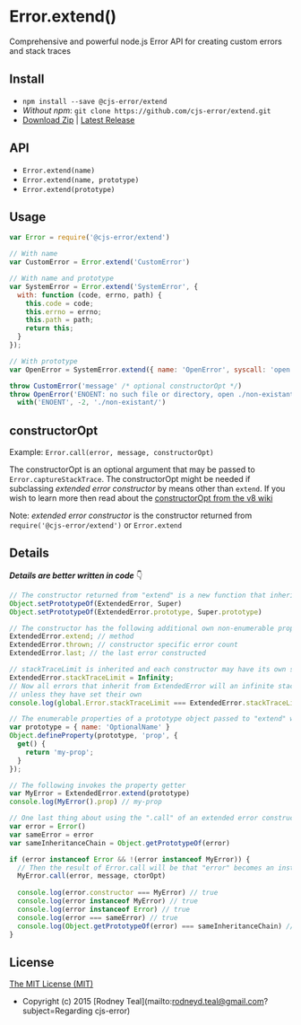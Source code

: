# Error.extend()
Comprehensive and powerful node.js Error API for creating custom errors and stack traces

## Install
* `npm install --save @cjs-error/extend`
* _Without npm_: `git clone https://github.com/cjs-error/extend.git`
* [Download Zip](https://github.com/cjs-error/extend/zipball/master) | [Latest Release](https://github.com/cjs-error/extend/releases/latest)

## API
* `Error.extend(name)`
* `Error.extend(name, prototype)`
* `Error.extend(prototype)`

## Usage
```js
var Error = require('@cjs-error/extend')

// With name
var CustomError = Error.extend('CustomError')

// With name and prototype
var SystemError = Error.extend('SystemError', {
  with: function (code, errno, path) {
    this.code = code;
    this.errno = errno;
    this.path = path;
    return this;
  }
});

// With prototype
var OpenError = SystemError.extend({ name: 'OpenError', syscall: 'open' });

throw CustomError('message' /* optional constructorOpt */)
throw OpenError('ENOENT: no such file or directory, open ./non-existant/').
  with('ENOENT', -2, './non-existant/')
```

## constructorOpt
Example: `Error.call(error, message, constructorOpt)`

The constructorOpt is an optional argument that may be passed to `Error.captureStackTrace`. The constructorOpt might be needed if subclassing _extended error constructor_ by means other than `extend`. If you wish to learn more then read about the [constructorOpt from the v8 wiki ](https://github.com/v8/v8/wiki/Stack%20Trace%20API#stack-trace-collection-for-custom-exceptions)

Note: _extended error constructor_ is the constructor returned from `require('@cjs-error/extend')` or `Error.extend`

## Details
_***Details are better written in code***_ :point_down:
```js
// The constructor returned from "extend" is a new function that inherits from its Super in two ways
Object.setPrototypeOf(ExtendedError, Super)
Object.setPrototypeOf(ExtendedError.prototype, Super.prototype)

// The constructor has the following additional own non-enumerable properties
ExtendedError.extend; // method
ExtendedError.thrown; // constructor specific error count
ExtendedError.last; // the last error constructed

// stackTraceLimit is inherited and each constructor may have its own stackTraceLimit
ExtendedError.stackTraceLimit = Infinity;
// Now all errors that inherit from ExtendedError will an infinite stack trace
// unless they have set their own
console.log(global.Error.stackTraceLimit === ExtendedError.stackTraceLimit) // false

// The enumerable properties of a prototype object passed to "extend" will be copied by descriptor
var prototype = { name: 'OptionalName' }
Object.defineProperty(prototype, 'prop', {
  get() {
    return 'my-prop';
  }
});

// The following invokes the property getter
var MyError = ExtendedError.extend(prototype)
console.log(MyError().prop) // my-prop

// One last thing about using the ".call" of an extended error constructor
var error = Error()
var sameError = error
var sameInheritanceChain = Object.getPrototypeOf(error)

if (error instanceof Error && !(error instanceof MyError)) {
  // Then the result of Error.call will be that "error" becomes an instanceof MyError
  MyError.call(error, message, ctorOpt)
  
  console.log(error.constructor === MyError) // true
  console.log(error instanceof MyError) // true
  console.log(error instanceof Error) // true
  console.log(error === sameError) // true
  console.log(Object.getPrototypeOf(error) === sameInheritanceChain) // false
}
```

## License
[The MIT License (MIT)](../master/LICENSE)
* Copyright (c) 2015 [Rodney Teal](mailto:rodneyd.teal@gmail.com?subject=Regarding cjs-error)
